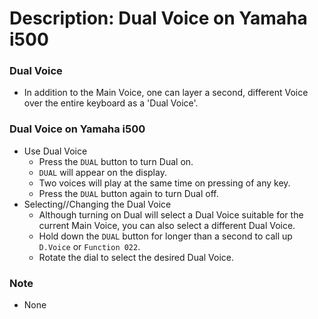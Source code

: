 # Description: Dual Voice on Yamaha i500

### Dual Voice
* In addition to the Main Voice, one can layer a second, different Voice over the entire keyboard as a 'Dual Voice'.

### Dual Voice on Yamaha i500
* Use Dual Voice
    - Press the `DUAL` button to turn Dual on. 
    - `DUAL` will appear on the display. 
    - Two voices will play at the same time on pressing of any key.
    - Press the `DUAL` button again to turn Dual off.
* Selecting//Changing the Dual Voice
    - Although turning on Dual will select a Dual Voice suitable for the current Main Voice, you can also select a 
      different Dual Voice.
    - Hold down the `DUAL` button for longer than a second to call up `D.Voice` or `Function 022`.
    - Rotate the dial to select the desired Dual Voice.

### Note
* None
